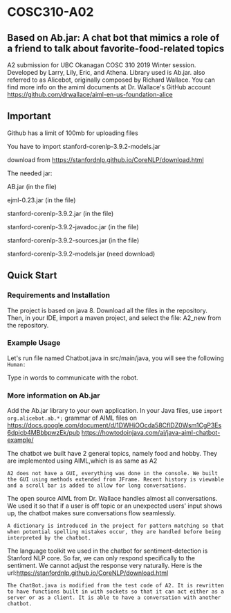 # COSC310-A02

Based on Ab.jar: A chat bot that mimics a role of a friend to talk about favorite-food-related topics 
---
A2 submission for UBC Okanagan COSC 310 2019 Winter session. Developed by Larry, Lily, Eric, and Athena. 
Library used is Ab.jar. also referred to as Alicebot, originally composed by Richard Wallace.
You can find more info on the amiml documents at Dr. Wallace's GitHub account https://github.com/drwallace/aiml-en-us-foundation-alice
## Important
Github has a limit of 100mb for uploading files  

You have to import stanford-corenlp-3.9.2-models.jar  

download from https://stanfordnlp.github.io/CoreNLP/download.html  

The needed jar:  

AB.jar (in the file)  

ejml-0.23.jar (in the file)  

stanford-corenlp-3.9.2.jar (in the file)  

stanford-corenlp-3.9.2-javadoc.jar (in the file)  

stanford-corenlp-3.9.2-sources.jar (in the file)  

stanford-corenlp-3.9.2-models.jar (need download)  


## Quick Start

### Requirements and Installation

The project is based on java 8.
Download all the files in the repository. Then, in your IDE, import a maven project, and select the file: A2_new from the repository.

### Example Usage

Let's run file named Chatbot.java in src/main/java, you will see the following
``
Human:
``

Type in words to communicate with the robot.

### More information on Ab.jar

Add the Ab.jar library to your own application. In your Java files, use
``
import org.alicebot.ab.*;
``
grammar of AIML files on https://docs.google.com/document/d/1DWHiOOcda58CflDZ0Wsm1CgP3Es6dpicb4MBbbpwzEk/pub
https://howtodoinjava.com/ai/java-aiml-chatbot-example/


The chatbot we built have 2 general topics, namely food and hobby. They are implemented using AIML,which is as same as A2

	A2 does not have a GUI, everything was done in the console. We built the GUI using methods extended from JFrame. Recent history is viewable and a scroll bar is added to allow for long conversations.

The open source AIML from Dr. Wallace handles almost all conversations. We used it so that if a user is off topic or an unexpected users' input shows up, the chatbot makes sure conversations flow seamlessly.

	A dictionary is introduced in the project for pattern matching so that when potential spelling mistakes occur, they are handled before being interpreted by the chatbot.


The language toolkit we used in the chatbot for sentiment-detection is Stanford NLP core. So far, we can only respond specifically to the sentiment. We cannot adjust the response very naturally. Here is the url:https://stanfordnlp.github.io/CoreNLP/download.html


	The ChatBot.java is modified from the test code of A2. It is rewritten to have functions built in with sockets so that it can act either as a server or as a client. It is able to have a conversation with another chatbot.

